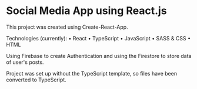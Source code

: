 # Social Media App using React.js

This project was created using Create-React-App.

Technologies (currently):
• React
• TypeScript
• JavaScript
• SASS & CSS
• HTML

Using Firebase to create Authentication and using the Firestore to store data of user's posts.

Project was set up without the TypeScript template, so files have been converted to TypeScript.
